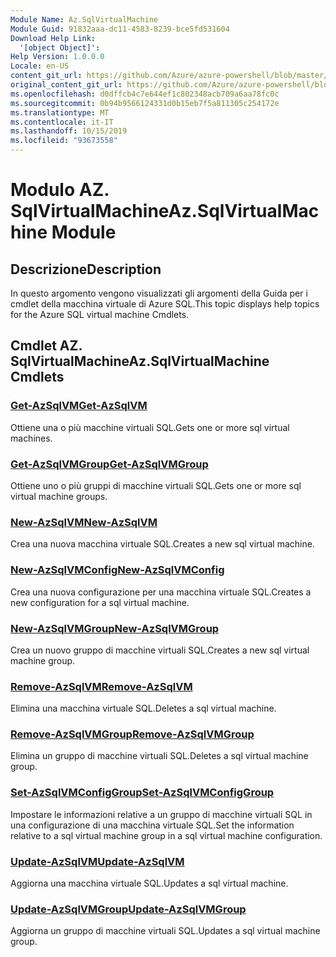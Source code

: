 ```yaml
---
Module Name: Az.SqlVirtualMachine
Module Guid: 91832aaa-dc11-4583-8239-bce5fd531604
Download Help Link:
  '[object Object]': 
Help Version: 1.0.0.0
Locale: en-US
content_git_url: https://github.com/Azure/azure-powershell/blob/master/src/SqlVirtualMachine/SqlVirtualMachine/help/Az.SqlVirtualMachine.md
original_content_git_url: https://github.com/Azure/azure-powershell/blob/master/src/SqlVirtualMachine/SqlVirtualMachine/help/Az.SqlVirtualMachine.md
ms.openlocfilehash: d0dffcb4c7e644ef1c802348acb709a6aa78fc0c
ms.sourcegitcommit: 0b94b9566124331d0b15eb7f5a811305c254172e
ms.translationtype: MT
ms.contentlocale: it-IT
ms.lasthandoff: 10/15/2019
ms.locfileid: "93673558"
---
```

# <span data-ttu-id="f1258-101">Modulo AZ. SqlVirtualMachine</span><span class="sxs-lookup"><span data-stu-id="f1258-101">Az.SqlVirtualMachine Module</span></span>
## <span data-ttu-id="f1258-102">Descrizione</span><span class="sxs-lookup"><span data-stu-id="f1258-102">Description</span></span>
<span data-ttu-id="f1258-103">In questo argomento vengono visualizzati gli argomenti della Guida per i cmdlet della macchina virtuale di Azure SQL.</span><span class="sxs-lookup"><span data-stu-id="f1258-103">This topic displays help topics for the Azure SQL virtual machine Cmdlets.</span></span>

## <span data-ttu-id="f1258-104">Cmdlet AZ. SqlVirtualMachine</span><span class="sxs-lookup"><span data-stu-id="f1258-104">Az.SqlVirtualMachine Cmdlets</span></span>
### [<span data-ttu-id="f1258-105">Get-AzSqlVM</span><span class="sxs-lookup"><span data-stu-id="f1258-105">Get-AzSqlVM</span></span>](Get-AzSqlVM.md)
<span data-ttu-id="f1258-106">Ottiene una o più macchine virtuali SQL.</span><span class="sxs-lookup"><span data-stu-id="f1258-106">Gets one or more sql virtual machines.</span></span>

### [<span data-ttu-id="f1258-107">Get-AzSqlVMGroup</span><span class="sxs-lookup"><span data-stu-id="f1258-107">Get-AzSqlVMGroup</span></span>](Get-AzSqlVMGroup.md)
<span data-ttu-id="f1258-108">Ottiene uno o più gruppi di macchine virtuali SQL.</span><span class="sxs-lookup"><span data-stu-id="f1258-108">Gets one or more sql virtual machine groups.</span></span>

### [<span data-ttu-id="f1258-109">New-AzSqlVM</span><span class="sxs-lookup"><span data-stu-id="f1258-109">New-AzSqlVM</span></span>](New-AzSqlVM.md)
<span data-ttu-id="f1258-110">Crea una nuova macchina virtuale SQL.</span><span class="sxs-lookup"><span data-stu-id="f1258-110">Creates a new sql virtual machine.</span></span>

### [<span data-ttu-id="f1258-111">New-AzSqlVMConfig</span><span class="sxs-lookup"><span data-stu-id="f1258-111">New-AzSqlVMConfig</span></span>](New-AzSqlVMConfig.md)
<span data-ttu-id="f1258-112">Crea una nuova configurazione per una macchina virtuale SQL.</span><span class="sxs-lookup"><span data-stu-id="f1258-112">Creates a new configuration for a sql virtual machine.</span></span>

### [<span data-ttu-id="f1258-113">New-AzSqlVMGroup</span><span class="sxs-lookup"><span data-stu-id="f1258-113">New-AzSqlVMGroup</span></span>](New-AzSqlVMGroup.md)
<span data-ttu-id="f1258-114">Crea un nuovo gruppo di macchine virtuali SQL.</span><span class="sxs-lookup"><span data-stu-id="f1258-114">Creates a new sql virtual machine group.</span></span>

### [<span data-ttu-id="f1258-115">Remove-AzSqlVM</span><span class="sxs-lookup"><span data-stu-id="f1258-115">Remove-AzSqlVM</span></span>](Remove-AzSqlVM.md)
<span data-ttu-id="f1258-116">Elimina una macchina virtuale SQL.</span><span class="sxs-lookup"><span data-stu-id="f1258-116">Deletes a sql virtual machine.</span></span>

### [<span data-ttu-id="f1258-117">Remove-AzSqlVMGroup</span><span class="sxs-lookup"><span data-stu-id="f1258-117">Remove-AzSqlVMGroup</span></span>](Remove-AzSqlVMGroup.md)
<span data-ttu-id="f1258-118">Elimina un gruppo di macchine virtuali SQL.</span><span class="sxs-lookup"><span data-stu-id="f1258-118">Deletes a sql virtual machine group.</span></span>

### [<span data-ttu-id="f1258-119">Set-AzSqlVMConfigGroup</span><span class="sxs-lookup"><span data-stu-id="f1258-119">Set-AzSqlVMConfigGroup</span></span>](Set-AzSqlVMConfigGroup.md)
<span data-ttu-id="f1258-120">Impostare le informazioni relative a un gruppo di macchine virtuali SQL in una configurazione di una macchina virtuale SQL.</span><span class="sxs-lookup"><span data-stu-id="f1258-120">Set the information relative to a sql virtual machine group in a sql virtual machine configuration.</span></span>

### [<span data-ttu-id="f1258-121">Update-AzSqlVM</span><span class="sxs-lookup"><span data-stu-id="f1258-121">Update-AzSqlVM</span></span>](Update-AzSqlVM.md)
<span data-ttu-id="f1258-122">Aggiorna una macchina virtuale SQL.</span><span class="sxs-lookup"><span data-stu-id="f1258-122">Updates a sql virtual machine.</span></span>

### [<span data-ttu-id="f1258-123">Update-AzSqlVMGroup</span><span class="sxs-lookup"><span data-stu-id="f1258-123">Update-AzSqlVMGroup</span></span>](Update-AzSqlVMGroup.md)
<span data-ttu-id="f1258-124">Aggiorna un gruppo di macchine virtuali SQL.</span><span class="sxs-lookup"><span data-stu-id="f1258-124">Updates a sql virtual machine group.</span></span>

